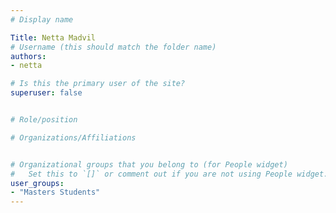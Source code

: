 ```yaml
---
# Display name

Title: Netta Madvil
# Username (this should match the folder name)
authors:
- netta

# Is this the primary user of the site?
superuser: false


# Role/position

# Organizations/Affiliations


# Organizational groups that you belong to (for People widget)
#   Set this to `[]` or comment out if you are not using People widget.
user_groups:
- "Masters Students"
---
```


